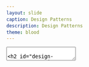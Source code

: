 ```yaml
---
layout: slide
caption: Design Patterns
description: Design Patterns
theme: blood
---
```


<section data-markdown data-separator="===" data-separator-vertical="^---$">
  <textarea data-template>

## Design Patterns
#### Design _reusable_ and _extensible_ object oriented software


===
### Introduction 

- OO Principles
  - Encapsulation
  - Abstraction
  - Inheritance
  - Polymorphism
- Interface - a contract specifying the **capabilities** that a class should provide

---
### Problems with Inheritance

- It is all about behavior!
- The changes to superclass may affect all subclasses.
- Adding an `abstract` method to the superclass forces all subclasses to implement it.
  - Taking those methods to separate interface(s) is the same problem!
  - Altering the hierarchy and inserting an abstract class in the middle may solve the problem for **some** behaviors. 


===
### Design Principles (1/4)

- Identify the aspects of your application that vary and separate them from what stays the same.
  - Take the parts that vary and "encapsulate" them, so that later you can alter or extend the parts that vary without affecting those that don’t.
  - All patterns provide a way to let _some part of a system vary independently of all other parts_.

---
### Design Principles (2/4)

- Program to an interface (_supertype_), not an implementation
  - Use an interface to represent each behavior
  - Define a behavior represented by an interface
  - Delegate the behavior to an implementation
- Instead of calling a _set of behaviors_, we’ll start thinking as a _family of algorithms_.

---
### Design Principles (3/4)

- **Favor composition over inheritance.**
  - `HAS-A` can be better than `IS-A`
  - The class **has** behaviors A and B
  - You can change behavior at runtime

---
### Design Principles (4/4)

![Ducks Behaviors](/assets/images/slides/design-patterns/ducks-behaviors.png)


===
### Categories

| Creational | Structural  | Behavioral |
|------------|-------------|------------|
| Singleton  | Composition | Strategy   |


===
### References

- Head First Design Patterns, O'Reilly, 2021


</textarea>
</section>